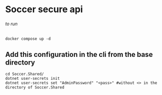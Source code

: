 # Soccer secure api

###### to run
``` cli
docker compose up -d
```
## Add this configuration in the cli from the base directory

``` cli
cd Soccer.Shared/
dotnet user-secrets init
dotnet user-secrets set "AdminPassword" "<pass>" #without <> in the directory of Soccer.Shared
```

